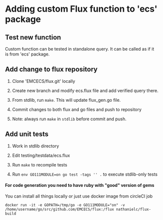 # Adding custom Flux function to 'ecs' package

## Test new function

Custom function can be tested in standalone query. It can be called as if it is from 'ecs' package.

## Add change to flux repository

1. Clone 'EMCECS/flux.git' locally

2. Create new branch and modify ecs.flux file and add verified query there.

3. From stdlib, run `make`. This will update flux_gen.go file.

4. Commit changes to both flux and go files and push to repository

5. Note: always run `make` in `stdlib` before commit and push.

## Add unit tests

1. Work in stdlib directory

2. Edit testing/testdata/ecs.flux

3. Run `make` to recompile tests

4. Run `env GO111MODULE=on go test -tags '' .` to execute stdlib-only tests

#### For code generation you need to have ruby with "good" version of gems
You can install all things locally or just use docker image from circleCI job

```docker run -it -e GOPATH=/tmp/go -e GO111MODULE="on" -v /home/username/go/src/github.com/EMCECS/flux:/flux nathanielc/flux-build```
